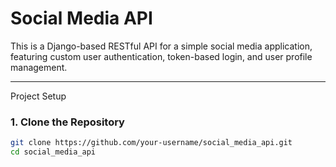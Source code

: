 # Social Media API

This is a Django-based RESTful API for a simple social media application, featuring custom user authentication, token-based login, and user profile management.

---

Project Setup

### 1. Clone the Repository
```bash
git clone https://github.com/your-username/social_media_api.git
cd social_media_api
